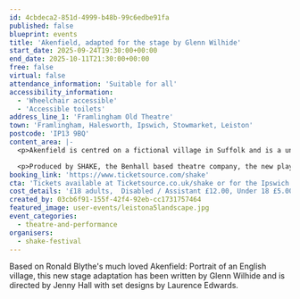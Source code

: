 ```yaml
---
id: 4cbdeca2-851d-4999-b48b-99c6edbe91fa
published: false
blueprint: events
title: 'Akenfield, adapted for the stage by Glenn Wilhide'
start_date: 2025-09-24T19:30:00+00:00
end_date: 2025-10-11T21:30:00+00:00
free: false
virtual: false
attendance_information: 'Suitable for all'
accessibility_information:
  - 'Wheelchair accessible'
  - 'Accessible toilets'
address_line_1: 'Framlingham Old Theatre'
town: 'Framlingham, Halesworth, Ipswich, Stowmarket, Leiston'
postcode: 'IP13 9BQ'
content_area: |-
  <p>Akenfield is centred on a fictional village in Suffolk and is a unique record of social history across three generations based around Charsfield and surrounding East Suffolk villages. Taking its lead from Peter Hall's 1975 film which was performed by local people, the stage play of Akenfield has been cast from within the community. Traditional and original music for the production has been composed by leading local Folk musician Finn Collinson, who will be playing live on stage with other musicians during the performances. The beautiful sets are designed by the distinguished sculptor Laurence Edwards with costumes by Constance Mackenzie.</p>

  <p>Produced by SHAKE, the Benhall based theatre company, the new play will initially be performed as 9 previews in Framlingham, Halesworth, Ipswich, Stowmarket and Leiston between September 24th and October 11th.</p>
booking_link: 'https://www.ticketsource.com/shake'
cta: 'Tickets available at Ticketsource.co.uk/shake or for the Ipswich performance from the Eastern Angles box office easternangles.co.uk/events/akenfield'
cost_details: '£18 adults,  Disabled / Assistant £12.00, Under 18 £5.00'
created_by: 03cb6f91-155f-42f4-92eb-cc1731757464
featured_image: user-events/leistona5landscape.jpg
event_categories:
  - theatre-and-performance
organisers:
  - shake-festival
---
```

Based on Ronald Blythe's much loved Akenfield: Portrait of  an English village, this new stage adaptation has been written by Glenn Wilhide and is directed by Jenny Hall with set designs by Laurence Edwards.